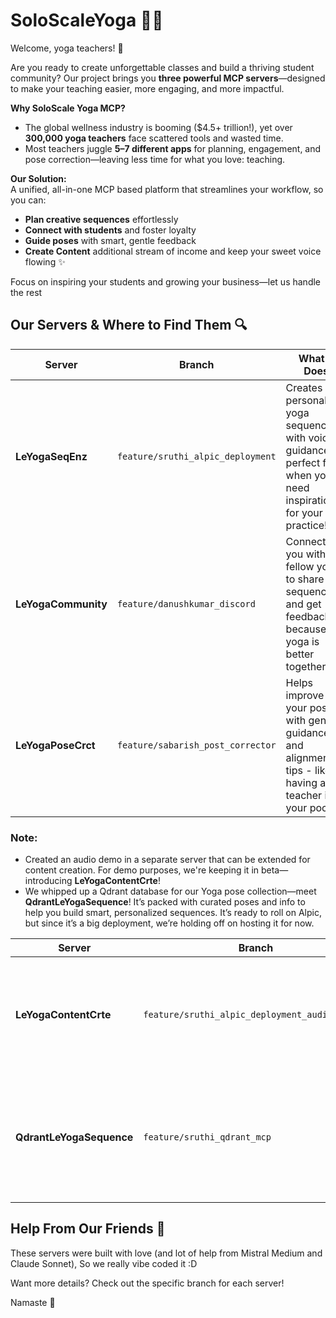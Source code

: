 # SoloScaleYoga 🧘‍♀️

Welcome, yoga teachers! 🌟

Are you ready to create unforgettable classes and build a thriving student community? Our project brings you **three powerful MCP servers**—designed to make your teaching easier, more engaging, and more impactful.

**Why SoloScale Yoga MCP?**
- The global wellness industry is booming ($4.5+ trillion!), yet over **300,000 yoga teachers** face scattered tools and wasted time.
- Most teachers juggle **5–7 different apps** for planning, engagement, and pose correction—leaving less time for what you love: teaching.

**Our Solution:**  
A unified, all-in-one MCP based platform  that streamlines your workflow, so you can:
- **Plan creative sequences** effortlessly
- **Connect with students** and foster loyalty
- **Guide poses** with smart, gentle feedback
- **Create Content** additional stream of income and keep your sweet voice flowing ✨

Focus on inspiring your students and growing your business—let us handle the rest

## Our Servers & Where to Find Them 🔍

| Server | Branch | What It Does |
|--------|--------|-------------|
| **LeYogaSeqEnz** | `feature/sruthi_alpic_deployment` | Creates personalized yoga sequences with voice guidance - perfect for when you need inspiration for your practice! |
| **LeYogaCommunity** | `feature/danushkumar_discord` | Connects you with fellow yogis to share sequences and get feedback - because yoga is better together! |
| **LeYogaPoseCrct** | `feature/sabarish_post_corrector` | Helps improve your poses with gentle guidance and alignment tips - like having a teacher in your pocket! |

### Note:
- Created an audio demo in a separate server that can be extended for content creation. For demo purposes, we're keeping it in beta—introducing **LeYogaContentCrte**!
- We whipped up a Qdrant database for our Yoga pose collection—meet **QdrantLeYogaSequence**! It’s packed with curated poses and info to help you build smart, personalized sequences. It’s ready to roll on Alpic, but since it’s a big deployment, we’re holding off on hosting it for now.

| Server | Branch | What It Does |
|--------|--------|-------------|
| **LeYogaContentCrte** | `feature/sruthi_alpic_deployment_audio_render` | Audio demo server for creating and sharing yoga content—currently in beta for experimentation and feedback! |
| **QdrantLeYogaSequence** | `feature/sruthi_qdrant_mcp` | Curated yoga pose database for building smart, personalized sequences—ready for deployment and future expansion! |

## Help From Our Friends 💫

These servers were built with love (and lot of help from Mistral Medium and Claude Sonnet), So we really vibe coded it :D

Want more details? Check out the specific branch for each server!

Namaste 🙏
